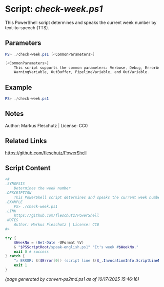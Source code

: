 Script: *check-week.ps1*
========================

This PowerShell script determines and speaks the current week number by text-to-speech (TTS).

Parameters
----------
```powershell
PS> ./check-week.ps1 [<CommonParameters>]

[<CommonParameters>]
    This script supports the common parameters: Verbose, Debug, ErrorAction, ErrorVariable, WarningAction, 
    WarningVariable, OutBuffer, PipelineVariable, and OutVariable.
```

Example
-------
```powershell
PS> ./check-week.ps1

```

Notes
-----
Author: Markus Fleschutz | License: CC0

Related Links
-------------
https://github.com/fleschutz/PowerShell

Script Content
--------------
```powershell
<#
.SYNOPSIS
	Determines the week number 
.DESCRIPTION
	This PowerShell script determines and speaks the current week number by text-to-speech (TTS).
.EXAMPLE
	PS> ./check-week.ps1
.LINK
	https://github.com/fleschutz/PowerShell
.NOTES
	Author: Markus Fleschutz | License: CC0
#>

try {
	$WeekNo = (Get-Date -UFormat %V)
	& "$PSScriptRoot/speak-english.ps1" "It's week #$WeekNo."
	exit 0 # success
} catch {
	"⚠️ ERROR: $($Error[0]) (script line $($_.InvocationInfo.ScriptLineNumber))"
	exit 1
}
```

*(page generated by convert-ps2md.ps1 as of 10/17/2025 15:46:16)*
